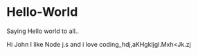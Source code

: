 # Hello-World
Saying Hello world to all..

Hi John
I like Node j.s and i love coding_hdj,aKHgkljgl.Mxh<Jk.zj
